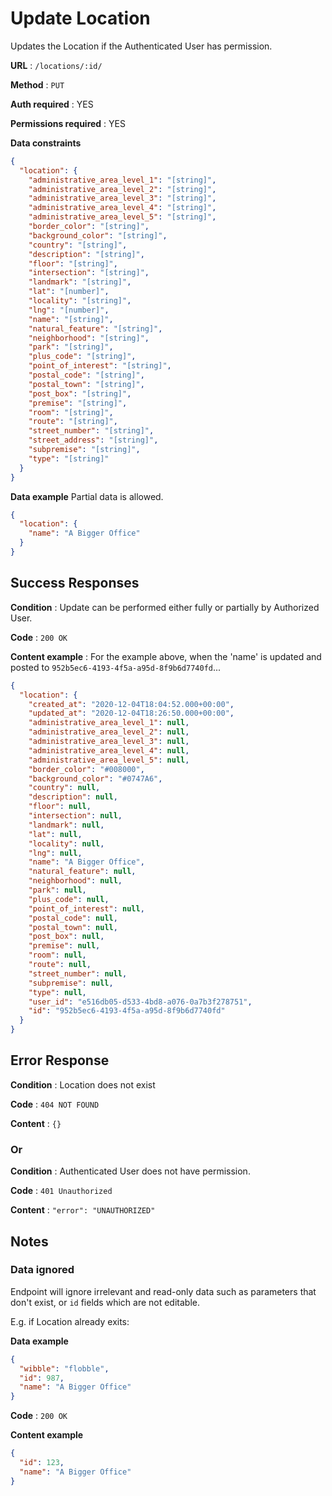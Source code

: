 # Update Location

Updates the Location if the Authenticated User has permission.

**URL** : `/locations/:id/`

**Method** : `PUT`

**Auth required** : YES

**Permissions required** : YES

**Data constraints**

```json
{
  "location": {
    "administrative_area_level_1": "[string]",
    "administrative_area_level_2": "[string]",
    "administrative_area_level_3": "[string]",
    "administrative_area_level_4": "[string]",
    "administrative_area_level_5": "[string]",
    "border_color": "[string]",
    "background_color": "[string]",
    "country": "[string]",
    "description": "[string]",
    "floor": "[string]",
    "intersection": "[string]",
    "landmark": "[string]",
    "lat": "[number]",
    "locality": "[string]",
    "lng": "[number]",
    "name": "[string]",
    "natural_feature": "[string]",
    "neighborhood": "[string]",
    "park": "[string]",
    "plus_code": "[string]",
    "point_of_interest": "[string]",
    "postal_code": "[string]",
    "postal_town": "[string]",
    "post_box": "[string]",
    "premise": "[string]",
    "room": "[string]",
    "route": "[string]",
    "street_number": "[string]",
    "street_address": "[string]",
    "subpremise": "[string]",
    "type": "[string]"
  }
}
```

**Data example** Partial data is allowed.

```json
{
  "location": {
    "name": "A Bigger Office"
  }
}
```

## Success Responses

**Condition** : Update can be performed either fully or partially by Authorized User.

**Code** : `200 OK`

**Content example** : For the example above, when the 'name' is updated and
posted to `952b5ec6-4193-4f5a-a95d-8f9b6d7740fd`...

```json
{
  "location": {
    "created_at": "2020-12-04T18:04:52.000+00:00",
    "updated_at": "2020-12-04T18:26:50.000+00:00",
    "administrative_area_level_1": null,
    "administrative_area_level_2": null,
    "administrative_area_level_3": null,
    "administrative_area_level_4": null,
    "administrative_area_level_5": null,
    "border_color": "#008000",
    "background_color": "#0747A6",
    "country": null,
    "description": null,
    "floor": null,
    "intersection": null,
    "landmark": null,
    "lat": null,
    "locality": null,
    "lng": null,
    "name": "A Bigger Office",
    "natural_feature": null,
    "neighborhood": null,
    "park": null,
    "plus_code": null,
    "point_of_interest": null,
    "postal_code": null,
    "postal_town": null,
    "post_box": null,
    "premise": null,
    "room": null,
    "route": null,
    "street_number": null,
    "subpremise": null,
    "type": null,
    "user_id": "e516db05-d533-4bd8-a076-0a7b3f278751",
    "id": "952b5ec6-4193-4f5a-a95d-8f9b6d7740fd"
  }
}
```

## Error Response

**Condition** : Location does not exist

**Code** : `404 NOT FOUND`

**Content** : `{}`

### Or

**Condition** : Authenticated User does not have permission.

**Code** : `401 Unauthorized`

**Content** : `"error": "UNAUTHORIZED"`

## Notes

### Data ignored

Endpoint will ignore irrelevant and read-only data such as parameters that
don't exist, or `id` fields which are not editable.

E.g. if Location already exits:

**Data example**

```json
{
  "wibble": "flobble",
  "id": 987,
  "name": "A Bigger Office"
}
```

**Code** : `200 OK`

**Content example**

```json
{
  "id": 123,
  "name": "A Bigger Office"
}
```
